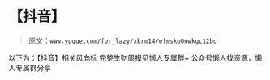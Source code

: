 # 【抖音】

> 原文：[`www.yuque.com/for_lazy/xkrm14/efmsko0owkgc12bd`](https://www.yuque.com/for_lazy/xkrm14/efmsko0owkgc12bd)

<ne-p id="ua379b0df" data-lake-id="ua379b0df"><ne-text id="uea9203b6">以下为：【抖音】相关风向标</ne-text></ne-p> <ne-p id="u039f4638" data-lake-id="u039f4638"><ne-text id="u8d0f57c9">完整生财周报见懒人专属群~</ne-text></ne-p> <ne-p id="u8f4f06db" data-lake-id="u8f4f06db"><ne-text id="u39e38ab8">公众号懒人找资源，懒人专属群分享</ne-text></ne-p>